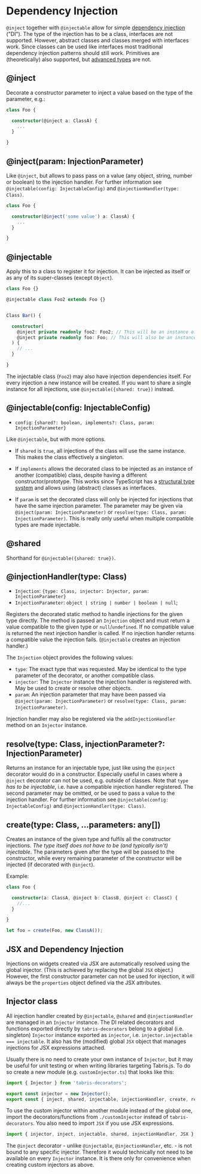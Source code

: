 # Dependency Injection

`@inject` together with `@injectable` allow for simple [dependency injection](https://en.wikipedia.org/wiki/Dependency_injection) ("DI"). The type of the injection has to be a class, interfaces are not supported. However, abstract classes and classes merged with interfaces work. Since classes can be used like interfaces most traditional dependency injection patterns should still work. Primitives are (theoretically) also supported, but [advanced types](http://www.typescriptlang.org/docs/handbook/advanced-types.html) are not.

## @inject

Decorate a constructor parameter to inject a value based on the type of the parameter, e.g.:

```ts
class Foo {

  constructor(@inject a: ClassA) {
    ...
  }

}
```

## @inject(param: InjectionParameter)

Like `@inject`, but allows to pass pass on a value (any object, string, number or boolean) to the injection handler. For further information see `@injectable(config: InjectableConfig)` and `@injectionHandler(type: Class)`.

```ts
class Foo {

  constructor(@inject('some value') a: ClassA) {
    ...
  }

}
```

## @injectable

Apply this to a class to register it for injection. It can be injected as itself or as any of its super-classes (except `Object`).

```ts
class Foo {}

@injectable class Foo2 extends Foo {}


Class Bar() {

  constructor(
    @inject private readonly foo2: Foo2; // This will be an instance of Foo2
    @inject private readonly foo: Foo; // This will also be an instance of Foo2
  ) {
    // ...
  }

}

```

The injectable class (`Foo2`) may also have injection dependencies itself. For every injection a new instance will be created. If you want to share a single instance for all injections, use `@injectable({shared: true})` instead.

## @injectable(config: InjectableConfig)

* `config`: `{shared?: boolean, implements?: Class, param: InjectionParameter}`

Like `@injectable`, but with more options.

* If `shared` is `true`, all injections of the class will use the same instance. This makes the class effectively a singleton.

* If `implements` allows the decorated class to be injected as an instance of another (compatible) class, despite having a different constructor/prototype. This works since TypeScript has a [structural type system](http://www.typescriptlang.org/docs/handbook/type-compatibility.html) and allows using (abstract) classes as interfaces.

* If `param` is set the decorated class will only be injected for injections that have the same injection parameter. The parameter may be given via `@inject(param: InjectionParameter)` or `resolve(type: Class, param: InjectionParameter)`. This is really only useful when multiple compatible types are made injectable.

## @shared

Shorthand for `@injectable({shared: true})`.

## @injectionHandler(type: Class)

* `Injection`: `{type: Class, injector: Injector, param: InjectionParameter}`
* `InjectionParameter`: `object | string | number | boolean | null`;

Registers the decorated static method to handle injections for the given type directly. The method is passed an `Injection` object and must return a value compatible to the given type or `null`/`undefined`. If no compatible value is returned the next injection handler is called. If no injection handler returns a compatible value the injection fails. (`@injectable` creates an injection handler.)

The `Injection` object provides the following values:
* `type`: The exact type that was requested. May be identical to the type parameter of the decorator, or another compatible class.
* `injector`: The `Injector` instance the injection handler is registered with. May be used to create or resolve other objects.
* `param`: An injection parameter that may have been passed via `@inject(param: InjectionParameter)` or `resolve(type: Class, param: InjectionParameter)`.

Injection handler may also be registered via the `addInjectionHandler` method on an `Injector` instance.

## resolve(type: Class, injectionParameter?: InjectionParameter)

Returns an instance for an injectable type, just like using the `@inject` decorator would do in a constructor. Especially useful in cases where a `@inject` decorator can not be used, e.g. outside of classes. Note that `type` *has to be injectable*, i.e. have a compatible injection handler registered. The second parameter may be omitted, or be used to pass a value to the injection handler. For further information see `@injectable(config: InjectableConfig)` and `@injectionHandler(type: Class)`.

## create(type: Class, ...parameters: any[])

Creates an instance of the given type and fulfils all the constructor injections. *The type itself does not have to be (and typically isn't) injectable*. The parameters given after the type will be passed to the constructor, while every remaining parameter of the constructor will be injected (if decorated with `@inject`).

Example:

```ts
class Foo {

  constructor(a: ClassA, @inject b: ClassB, @inject c: ClassC) {
    //...
  }

}

let foo = create(Foo, new ClassA());
```

## JSX and Dependency Injection

Injections on widgets created via JSX are automatically resolved using the global injector. (This is achieved by replacing the global `JSX` object.) However, the first constructor parameter can not be used for injection, it will always be the `properties` object defined via the JSX attributes.

## Injector class

All injection handler created by `@injectable`, `@shared` and `@injectionHandler` are managed in an `Injector` instance. The DI related decorators and functions exported directly by `tabris-decorators` belong to a global (i.e. singleton) `Injector` instance exported as `injector`, i.e. `injector.injectable === injectable`. It also has the (modified) global `JSX` object that manages injections for JSX expressions attached.

Usually there is no need to create your own instance of `Injector`, but it may be useful for unit testing or when writing libraries targeting Tabris.js.  To do so create a new module (e.g. `customInjector.ts`) that looks like this:

```ts
import { Injector } from 'tabris-decorators';

export const injector = new Injector();
export const { inject, shared, injectable, injectionHandler, create, resolve, JSX } = new Injector();
```
To use the custom injector within another module instead of the global one, import the decorators/functions from `./customInjector` instead of `tabris-decorators`. You also need to import `JSX` if you use JSX expressions.

```ts
import { injector, inject, injectable, shared, injectionHandler, JSX } from './customInjector';
```

The `@inject` decorator - unlike `@injectable`, `@injectionHandler`, etc. - is not bound to any specific injector. Therefore it would technically not need to be available on every `Injector` instance. It is there only for convenience when creating custom injectors as above.
